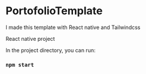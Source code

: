 # PortofolioTemplate

I made this template with React native and Tailwindcss

React native project


In the project directory, you can run:

### `npm start`

